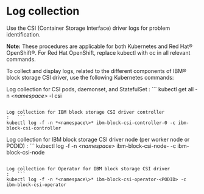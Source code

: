 # Log collection

Use the CSI \(Container Storage Interface\) driver logs for problem identification.

**Note:** These procedures are applicable for both Kubernetes and Red Hat® OpenShift®. For Red Hat OpenShift, replace kubectl with oc in all relevant commands.

To collect and display logs, related to the different components of IBM® block storage CSI driver, use the following Kubernetes commands:

Log collection for CSI pods, daemonset, and StatefulSet
:   ```
kubectl get all -n *<namespace\>*  -l csi
```

Log collection for IBM block storage CSI driver controller
:   ```
kubectl log -f -n *<namespace\>* ibm-block-csi-controller-0 -c ibm-block-csi-controller
```

Log collection for IBM block storage CSI driver node \(per worker node or PODID\)
:   ```
kubectl log -f -n *<namespace\>* ibm-block-csi-node-<PODID> -c ibm-block-csi-node
```

Log collection for Operator for IBM block storage CSI driver
:   ```
kubectl log -f -n *<namespace\>* ibm-block-csi-operator-<PODID> -c ibm-block-csi-operator
```

